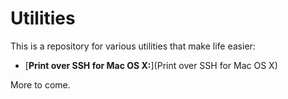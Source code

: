 # Utilities

This is a repository for various utilities that make life easier:

- [**Print over SSH for Mac OS X:**](Print over SSH for Mac OS X)

More to come.